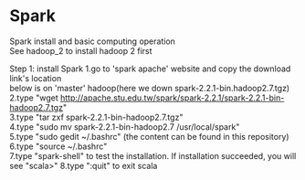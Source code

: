 # Spark
Spark install and basic computing operation  
See hadoop_2 to install hadoop 2 first  
  
Step 1: install Spark
1.go to 'spark apache' website and copy the download link's location  
below is on 'master' hadoop(here we down spark-2.2.1-bin.hadoop2.7.tgz)  
2.type "wget http://apache.stu.edu.tw/spark/spark-2.2.1/spark-2.2.1-bin-hadoop2.7.tgz"  
3.type "tar zxf spark-2.2.1-bin-hadoop2.7.tgz"  
4.type "sudo mv spark-2.2.1-bin-hadoop2.7 /usr/local/spark"  
5.type "sudo gedit ~/.bashrc" (the content can be found in this repository)  
6.type "source ~/.bashrc"  
7.type "spark-shell" to test the installation. If installation succeeded, you will see "scala>"
8.type ":quit" to exit scala

